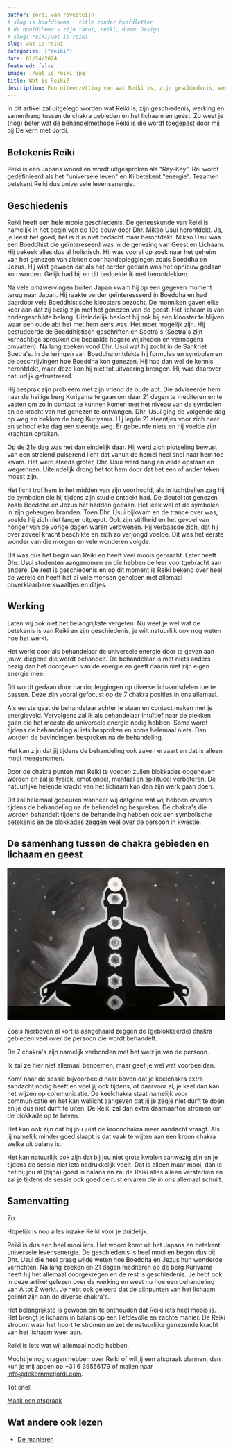 ```yaml
---
author: jordi van ravesteijn
# slug is hoofdthema + title zonder hoofdletter
# de hoofdthema's zijn tarot, reiki, Human Design
# slug: reiki/wat-is-reiki
slug: wat-is-reiki
categories: ["reiki"]
date: 01/24/2024
featured: false
image: ./wat is reiki.jpg
title: Wat is Reiki?
description: Een uiteenzetting van wat Reiki is, zijn geschiedenis, werking en samenhang tussen de chakra gebieden met lichaam en geest.
---
```


In dit artikel zal uitgelegd worden wat Reiki is, zijn geschiedenis, werking en samenhang tussen de chakra gebieden en het lichaam en geest. Zo weet je (nog) beter wat de behandelmethode Reiki is die wordt toegepast door mij bij De kern met Jordi.

## Betekenis Reiki

Reiki is een Japans woord en wordt uitgesproken als "Ray-Key". Rei wordt gedefinieerd als het "universele leven" en Ki betekent "energie". Tezamen betekent Reiki dus universele levensenergie.

## Geschiedenis

Reiki heeft een hele mooie geschiedenis. De geneeskunde van Reiki is namelijk in het begin van de 19e eeuw door Dhr. Mikao Usui herontdekt. Ja, je leest het goed, het is dus niet bedacht maar herontdekt. Mikao Usui was een Boeddhist die geïntereseerd was in de genezing van Geest en Lichaam. Hij bekeek alles dus al holistisch. Hij was vooral op zoek naar het geheim van het genezen van zieken door handopleggingen zoals Boeddha en Jezus. Hij wist gewoon dat als het eerder gedaan was het opnieuw gedaan kon worden. Gelijk had hij en dit bedoelde ik met herontdekken.

Na vele omzwervingen buiten Japan kwam hij op een gegeven moment terug naar Japan. Hij raakte verder geïnteresseerd in Boeddha en had daardoor vele Boeddhistische kloosters bezocht. De monniken gaven elke keer aan dat zij bezig zijn met het genezen van de geest. Het lichaam is van ondergeschikte belang. Uiteindelijk besloot hij ook bij een klooster te blijven waar een oude abt het met hem eens was. Het moet mogelijk zijn. Hij bestudeerde de Boeddhistisch geschriften en Soetra's (Soetra's zijn kernachtige spreuken die bepaalde hogere wijsheden en vermogens omvatten). Na lang zoeken vond Dhr. Usui wat hij zocht in de Sankriet Soetra's. In de leringen van Boeddha ontdekte hij formules en symbolen en de beschrijvingen hoe Boeddha kon genezen. Hij had dan wel de kennis herontdekt, maar deze kon hij niet tot uitvoering brengen. Hij was daarover natuurlijk gefrustreerd.

Hij besprak zijn probleem met zijn vriend de oude abt. Die adviseerde hem naar de heilige berg Kuriyama te gaan om daar 21 dagen te mediteren en te vasten om zo in contact te kunnen komen met het niveau van de symbolen en de kracht van het genezen te ontvangen. Dhr. Usui ging de volgende dag op weg en beklom de berg Kuriyama. Hij legde 21 steentjes voor zich neer en schoof elke dag een steentje weg. Er gebeurde niets en hij voelde zijn krachten opraken.

Op de 21e dag was het dan eindelijk daar. Hij werd zich plotseling bewust van een stralend pulserend licht dat vanuit de hemel heel snel naar hem toe kwam. Het werd steeds groter, Dhr. Usui werd bang en wilde opstaan en wegrennen. Uiteindelijk drong het tot hem door dat het een of ander teken moest zijn.

Het licht trof hem in het midden van zijn voorhoofd, als in luchtbellen zag hij de symbolen die hij tijdens zijn studie ontdekt had. De sleutel tot genezen, zoals Boeddha en Jezus het hadden gedaan. Het leek wel of de symbolen in zijn geheugen branden. Toen Dhr. Usui bijkwam en de trance over was, voelde hij zich niet langer uitgeput. Ook zijn stijfheid en het gevoel van honger van de vorige dagen waren verdwenen. Hij verbaasde zich, dat hij over zoveel kracht beschikte en zich zo verjongd voelde. Dit was het eerste wonder van die morgen en vele wonderen volgde.

Dit was dus het begin van Reiki en heeft veel moois gebracht. Later heeft Dhr. Usui studenten aangenomen en die hebben de leer voortgebracht aan andere. De rest is geschiedenis en op dit moment is Reiki bekend over heel de wereld en heeft het al vele mensen geholpen met allemaal onverklaarbare kwaaltjes en ditjes.

## Werking

Laten wij ook niet het belangrijkste vergeten. Nu weet je wel wat de betekenis is van Reiki en zijn geschiedenis, je wilt natuurlijk ook nog weten hoe het werkt.

Het werkt door als behandelaar de universele energie door te geven aan jouw, diegene die wordt behandelt. De behandelaar is met niets anders bezig dan het doorgeven van de energie en geeft daarin niet zijn eigen energie mee.

Dit wordt gedaan door handopleggingen op diverse lichaamsdelen toe te passen. Deze zijn vooral gefocust op de 7 chakra posities in ons allemaal.

Als eerste gaat de behandelaar achter je staan en contact maken met je energieveld. Vervolgens zal ik als behandelaar intuïtief naar de plekken gaan die het meeste de universele energie nodig hebben. Soms wordt tijdens de behandeling al iets besproken en soms helemaal niets. Dan worden de bevindingen besproken na de behandeling.

Het kan zijn dat jij tijdens de behandeling ook zaken ervaart en dat is alleen mooi meegenomen.

Door de chakra punten met Reiki te voeden zullen blokkades opgeheven worden en zal je fysiek, emotioneel, mentaal en spiritueel verbeteren. De natuurlijke helende kracht van het lichaam kan dan zijn werk gaan doen.

Dit zal helemaal gebeuren wanneer wij datgene wat wij hebben ervaren tijdens de behandeling na de behandeling bespreken. De chakra's die worden behandelt tijdens de behandeling hebben ook een symbolische betekenis en de blokkades zeggen veel over de persoon in kwestie.

## De samenhang tussen de chakra gebieden en lichaam en geest

![Afbeelding van de 7 chakra's](./7-chakras.jpg)

Zoals hierboven al kort is aangehaald zeggen de (geblokkeerde) chakra gebieden veel over de persoon die wordt behandelt.

De 7 chakra's zijn namelijk verbonden met het welzijn van de persoon.

Ik zal ze hier niet allemaal benoemen, maar geef je wel wat voorbeelden.

Komt naar de sessie bijvoorbeeld naar boven dat je keelchakra extra aandacht nodig heeft en voel jij ook tijdens, of daarvoor al, je keel dan kan het wijzen op communicatie. De keelchakra staat namelijk voor communicatie en het kan wellicht aangeven dat jij je zegje niet durft te doen en je dus niet durft te uiten. De Reiki zal dan extra daarnaartoe stromen om de blokkade op te heven.

Het kan ook zijn dat bij jou juist de kroonchakra meer aandacht vraagt. Als jij namelijk minder goed slaapt is dat vaak te wijten aan een kroon chakra welke uit balans is.

Het kan natuurlijk ook zijn dat bij jou niet grote kwalen aanwezig zijn en je tijdens de sessie niet iets nadrukkelijk voelt. Dat is alleen maar mooi, dan is het bij jou al (bijna) goed in balans en zal de Reiki alles alleen versterken en zal je tijdens de sessie ook goed de rust ervaren die in ons allemaal schuilt.

## Samenvatting

Zo.

Hopelijk is nou alles inzake Reiki voor je duidelijk.

Reiki is dus een heel mooi iets. Het woord komt uit het Japans en betekent universele levensenergie. De geschiedenis is heel mooi en begon dus bij Dhr. Usui die heel graag wilde weten hoe Boeddha en Jezus hun wonderde verrichten. Na lang zoeken en 21 dagen mediteren op de berg Kuriyama heeft hij het allemaal doorgekregen en de rest is geschiedenis. Je hebt ook in deze artikel gelezen over de werking en weet nu hoe een behandeling van A tot Z werkt. Je hebt ook geleerd dat de pijnpunten van het lichaam gelinkt zijn aan de diverse chakra's.

Het belangrijkste is gewoon om te onthouden dat Reiki iets heel moois is. Het brengt je lichaam in balans op een liefdevolle en zachte manier. De Reiki stroomt waar het hoort te stromen en zet de natuurlijke genezende kracht van het lichaam weer aan.

Reiki is iets wat wij allemaal nodig hebben.

Mocht je nog vragen hebben over Reiki of wil jij een afspraak plannen, dan kun je mij appen op +31 6 39556179 of mailen naar [info@dekernmetjordi.com](mailto:info@dekernmetjordi.com).

Tot snel!

<a
              class="small-caps block mb-4 py-4 text-lg text-center font-medium leading-normal rounded gradient-btn no-underline"
              href="https://calendar.app.google/oHow2Z6mhSpUVwQUA"
              >Maak een afspraak</a
            >

## Wat andere ook lezen
<!-- - [De manieren](../de-manieren) -->
<ul>
  <li>
    <a class="text-lg font-medium underline text-brand-copper hover:no-underline" href=../de-manieren>De manieren
    </a>
  </li>
</ul>
